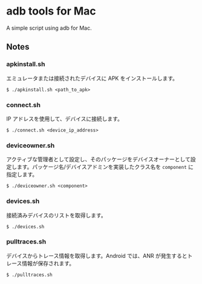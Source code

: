# adb tools for Mac

A simple script using adb for Mac.

## Notes

### apkinstall.sh

エミュレータまたは接続されたデバイスに APK をインストールします。
```
$ ./apkinstall.sh <path_to_apk>
```

### connect.sh

 IP アドレスを使用して、デバイスに接続します。
 ```
 $ ./connect.sh <device_ip_address>
 ```

### deviceowner.sh

アクティブな管理者として設定し、そのパッケージをデバイスオーナーとして設定します。パッケージ名/デバイスアドミンを実装したクラス名を `component` に指定します。
```
$ ./deviceowner.sh <component>
```

### devices.sh

接続済みデバイスのリストを取得します。
```
$ ./devices.sh
```

### pulltraces.sh

デバイスからトレース情報を取得します。Android では、ANR が発生するとトレース情報が保存されます。
```
$ ./pulltraces.sh
```

